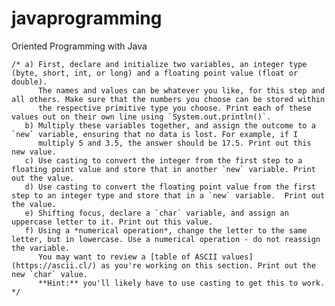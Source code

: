 # javaprogramming
Oriented Programming with Java

    /* a) First, declare and initialize two variables, an integer type (byte, short, int, or long) and a floating point value (float or double). 
          The names and values can be whatever you like, for this step and all others. Make sure that the numbers you choose can be stored within 
          the respective primitive type you choose. Print each of these values out on their own line using `System.out.println()`.
       b) Multiply these variables together, and assign the outcome to a `new` variable, ensuring that no data is lost. For example, if I 
          multiply 5 and 3.5, the answer should be 17.5. Print out this new value.
       c) Use casting to convert the integer from the first step to a floating point value and store that in another `new` variable. Print out the value.
       d) Use casting to convert the floating point value from the first step to an integer type and store that in a `new` variable.  Print out the value.
       e) Shifting focus, declare a `char` variable, and assign an uppercase letter to it. Print out this value.
       f) Using a *numerical operation*, change the letter to the same letter, but in lowercase. Use a numerical operation - do not reassign the variable. 
          You may want to review a [table of ASCII values](https://ascii.cl/) as you're working on this section. Print out the new `char` value.
          **Hint:** you'll likely have to use casting to get this to work.
    */

